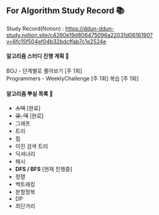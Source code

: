 ## For Algorithm Study Record 📚
Study Record(Notion) : https://ddun-ddun-study.notion.site/c4260e19d806475096a22031d0616190?v=6fc15f504ef04b32bdcffab7c1e2524e

#### 알고리즘 스터디 진행 계획 📅
BOJ - 단계별로 풀어보기 [주 1회]   
Programmers - WeeklyChallenge [주 1회]
복습 [주 1회] 

#### 알고리즘 뿌실 목록 👊
- ~~스택~~ [완료]
- ~~큐, 덱~~ [완료]
- 그래프
- 트리
- 힙
- 이진 검색 트리
- 딕셔너리
- 해시
- **DFS / BFS** [현재 진행중]
- 정렬
- 백트래킹
- 분할정복
- DP
- 최단거리
